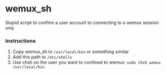 # wemux_sh
Stupid script to confine a user account to connecting to a wemux session only

### Instructions 

1. Copy wemux_sh to `/usr/local/bin` or something similar
2. Add this path to `/etc/shells`
3. Use chsh on the user you want to confined to wemux: `sudo chsh wemux /usr/local/bin`
